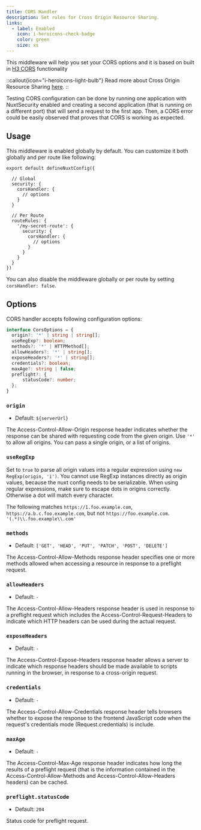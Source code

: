 ```yaml
---
title: CORS Handler
description: Set rules for Cross Origin Resource Sharing.
links:
  - label: Enabled
    icon: i-heroicons-check-badge
    color: green
    size: xs
---
```


This middleware will help you set your CORS options and it is based on built in [H3 CORS](https://github.com/unjs/h3) functionality

::callout{icon="i-heroicons-light-bulb"}
Read more about Cross Origin Resource Sharing [here](https://developer.mozilla.org/en-US/docs/Web/HTTP/CORS).
::

Testing CORS configuration can be done by running one application with NuxtSecurity enabled and creating a second application (that is running on a different port) that will send a request to the first app. Then, a CORS error could be easily observed that proves that CORS is working as expected.

## Usage

This middleware is enabled globally by default. You can customize it both globally and per route like following:

```js{}[nuxt.config.ts]
export default defineNuxtConfig({

  // Global
  security: {
    corsHandler: {
      // options
    }
  }

  // Per Route
  routeRules: {
    '/my-secret-route': {
      security: {
        corsHandler: {
          // options
        }
      }
    }
  }
})
```

You can also disable the middleware globally or per route by setting `corsHandler: false`.

## Options

CORS handler accepts following configuration options:

```ts
interface CorsOptions = {
  origin?: '*' | string | string[];
  useRegExp?: boolean;
  methods?: '*' | HTTPMethod[];
  allowHeaders?: '*' | string[];
  exposeHeaders?: '*' | string[];
  credentials?: boolean;
  maxAge?: string | false;
  preflight?: {
      statusCode?: number;
  };
}
```

### `origin`

- Default: `${serverUrl}`

The Access-Control-Allow-Origin response header indicates whether the response can be shared with requesting code from the given origin. Use `'*'` to allow all origins. You can pass a single origin, or a list of origins.

### `useRegExp`

Set to `true` to parse all origin values into a regular expression using `new RegExp(origin, 'i')`.
You cannot use RegExp instances directly as origin values, because the nuxt config needs to be serializable.
When using regular expressions, make sure to escape dots in origins correctly. Otherwise a dot will match every character.

The following matches `https://1.foo.example.com`, `https://a.b.c.foo.example.com`, but not `https://foo.example.com`.
`'(.*)\\.foo.example\\.com'`

### `methods`

- Default: `['GET', 'HEAD', 'PUT', 'PATCH', 'POST', 'DELETE']`

The Access-Control-Allow-Methods response header specifies one or more methods allowed when accessing a resource in response to a preflight request.

### `allowHeaders`

- Default: `-`

The Access-Control-Allow-Headers response header is used in response to a preflight request which includes the Access-Control-Request-Headers to indicate which HTTP headers can be used during the actual request.

### `exposeHeaders`

- Default: `-`

The Access-Control-Expose-Headers response header allows a server to indicate which response headers should be made available to scripts running in the browser, in response to a cross-origin request.

### `credentials`

- Default: `-`

The Access-Control-Allow-Credentials response header tells browsers whether to expose the response to the frontend JavaScript code when the request's credentials mode (Request.credentials) is include.

### `maxAge`

- Default: `-`

The Access-Control-Max-Age response header indicates how long the results of a preflight request (that is the information contained in the Access-Control-Allow-Methods and Access-Control-Allow-Headers headers) can be cached.

### `preflight.statusCode`

- Default: `204`

Status code for preflight request.

